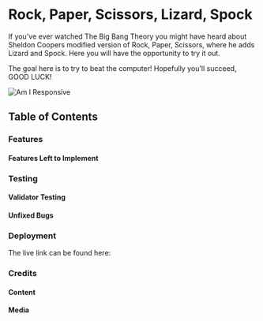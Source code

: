 # Rock, Paper, Scissors, Lizard, Spock

If you've ever watched The Big Bang Theory you might have heard about Sheldon Coopers modified version of Rock, Paper, Scissors, where he adds Lizard and Spock. Here you will have the opportunity to try it out.

The goal here is to try to beat the computer! Hopefully you'll succeed, GOOD LUCK! 

![Am I Responsive](readme-assets/Ska%CC%88rmavbild%202022-11-01%20kl.%2019.09.31.png)

## Table of Contents



### Features
#### Features Left to Implement

### Testing
#### Validator Testing
#### Unfixed Bugs

### Deployment
The live link can be found here: 

### Credits
#### Content
#### Media